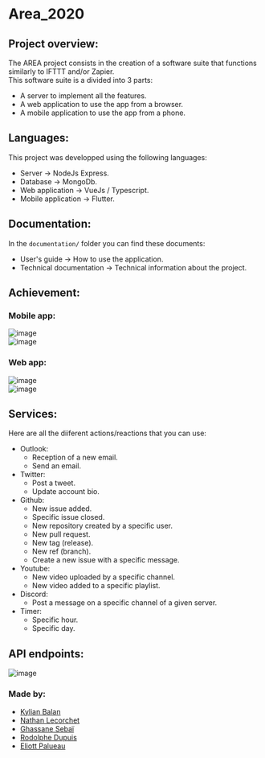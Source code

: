 # Area_2020



## Project overview: 

The AREA project consists in the creation of a software suite that functions similarly to IFTTT and/or Zapier.  
This software suite is a divided into 3 parts:
- A server to implement all the features.
- A web application to use the app from a browser.
- A mobile application to use the app from a phone.

## Languages:  
This project was developped using the following languages:  
- Server → NodeJs Express.  
- Database → MongoDb.  
- Web application → VueJs / Typescript.  
- Mobile application → Flutter.  
  
## Documentation:  
In the `documentation/` folder you can find these documents:  
- User's guide → How to use the application.  
- Technical documentation → Technical information about the project.  

## Achievement:    

### Mobile app:  
![image](https://user-images.githubusercontent.com/44638280/109938856-c2e8a380-7cd0-11eb-8d79-80f82451c040.png)  
![image](https://user-images.githubusercontent.com/44638280/109938960-dc89eb00-7cd0-11eb-8a23-416a420eb3d7.png)  
  
  
### Web app:  
![image](https://user-images.githubusercontent.com/44638280/109785774-c3b80180-7c0c-11eb-9cf7-7556c944a2ed.png)  
![image](https://user-images.githubusercontent.com/44638280/109786257-45a82a80-7c0d-11eb-899c-9dc23f803bff.png)  

## Services:  
Here are all the diiferent actions/reactions that you can use:  
- Outlook:  
  - Reception of a new email.
  - Send an email.
- Twitter:
  - Post a tweet.
  - Update account bio.
- Github:
  - New issue added.
  - Specific issue closed.
  - New repository created by a specific user.
  - New pull request.
  - New tag (release).
  - New ref (branch).
  - Create a new issue with a specific message.
- Youtube:
  - New video uploaded by a specific channel.
  - New video added to a specific playlist.
- Discord:
  - Post a message on a specific channel of a given server.
- Timer:
  - Specific hour.
  - Specific day.
  
## API endpoints:  
![image](https://user-images.githubusercontent.com/44638280/109667842-d7158f00-7b70-11eb-8d04-55dcc1f7206e.png) 

### Made by:  
- [Kylian Balan](https://github.com/Kilio22)  
- [Nathan Lecorchet](https://github.com/HeyShafty)  
- [Ghassane Sebaï](https://github.com/SuperZikoure)  
- [Rodolphe Dupuis](https://github.com/rodolphedps)    
- [Eliott Palueau](https://github.com/EliottPal)  
